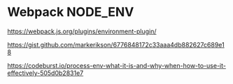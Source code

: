 
# Webpack NODE_ENV

https://webpack.js.org/plugins/environment-plugin/

https://gist.github.com/markerikson/6776848172c33aaa4db882627c689e18

https://codeburst.io/process-env-what-it-is-and-why-when-how-to-use-it-effectively-505d0b2831e7
